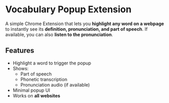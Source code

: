 # Vocabulary Popup Extension

A simple Chrome Extension that lets you **highlight any word on a webpage** to instantly see its **definition, pronunciation, and part of speech**. If available, you can also **listen to the pronunciation**.

## Features
- Highlight a word to trigger the popup
- Shows:
  - Part of speech
  - Phonetic transcription
  - Pronunciation audio (if available)
- Minimal popup UI
- Works on **all websites**